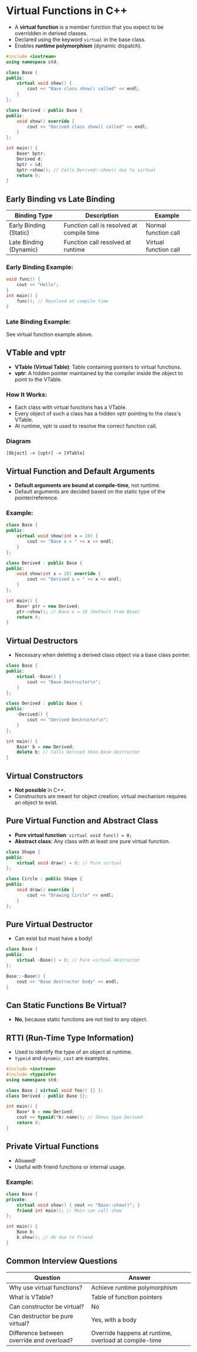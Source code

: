 # Virtual Functions in C++

- A **virtual function** is a member function that you expect to be overridden in derived classes.
- Declared using the keyword `virtual` in the base class.
- Enables **runtime polymorphism** (dynamic dispatch).

```cpp
#include <iostream>
using namespace std;

class Base {
public:
    virtual void show() {
        cout << "Base class show() called" << endl;
    }
};

class Derived : public Base {
public:
    void show() override {
        cout << "Derived class show() called" << endl;
    }
};

int main() {
    Base* bptr;
    Derived d;
    bptr = &d;
    bptr->show(); // Calls Derived::show() due to virtual
    return 0;
}
```

## Early Binding vs Late Binding

| Binding Type           | Description                               | Example               |
| ---------------------- | ----------------------------------------- | --------------------- |
| Early Binding (Static) | Function call is resolved at compile time | Normal function call  |
| Late Binding (Dynamic) | Function call resolved at runtime         | Virtual function call |

### Early Binding Example:

```cpp
void func() {
    cout << "Hello";
}
int main() {
    func(); // Resolved at compile time
}
```

### Late Binding Example:

See virtual function example above.

## VTable and vptr

- **VTable (Virtual Table)**: Table containing pointers to virtual functions.
- **vptr**: A hidden pointer maintained by the compiler inside the object to point to the VTable.

### How It Works:

- Each class with virtual functions has a VTable.
- Every object of such a class has a hidden vptr pointing to the class's VTable.
- At runtime, vptr is used to resolve the correct function call.

### Diagram

```
[Object] -> [vptr] -> [VTable]
```

## Virtual Function and Default Arguments

- **Default arguments are bound at compile-time**, not runtime.
- Default arguments are decided based on the static type of the pointer/reference.

### Example:

```cpp
class Base {
public:
    virtual void show(int x = 10) {
        cout << "Base x = " << x << endl;
    }
};

class Derived : public Base {
public:
    void show(int x = 20) override {
        cout << "Derived x = " << x << endl;
    }
};

int main() {
    Base* ptr = new Derived;
    ptr->show(); // Base x = 10 (Default from Base)
    return 0;
}
```

## Virtual Destructors

- Necessary when deleting a derived class object via a base class pointer.

```cpp
class Base {
public:
    virtual ~Base() {
        cout << "Base Destructor\n";
    }
};

class Derived : public Base {
public:
    ~Derived() {
        cout << "Derived Destructor\n";
    }
};

int main() {
    Base* b = new Derived;
    delete b; // Calls Derived then Base destructor
}
```

## Virtual Constructors

- **Not possible** in C++.
- Constructors are meant for object creation; virtual mechanism requires an object to exist.

## Pure Virtual Function and Abstract Class

- **Pure virtual function**: `virtual void func() = 0;`
- **Abstract class**: Any class with at least one pure virtual function.

```cpp
class Shape {
public:
    virtual void draw() = 0; // Pure virtual
};

class Circle : public Shape {
public:
    void draw() override {
        cout << "Drawing Circle" << endl;
    }
};
```

## Pure Virtual Destructor

- Can exist but must have a body!

```cpp
class Base {
public:
    virtual ~Base() = 0; // Pure virtual destructor
};

Base::~Base() {
    cout << "Base destructor body" << endl;
}
```

## Can Static Functions Be Virtual?

- **No**, because static functions are not tied to any object.

## RTTI (Run-Time Type Information)

- Used to identify the type of an object at runtime.
- `typeid` and `dynamic_cast` are examples.

```cpp
#include <iostream>
#include <typeinfo>
using namespace std;

class Base { virtual void foo() {} };
class Derived : public Base {};

int main() {
    Base* b = new Derived;
    cout << typeid(*b).name(); // Shows type Derived
    return 0;
}
```

## Private Virtual Functions

- Allowed!
- Useful with friend functions or internal usage.

### Example:

```cpp
class Base {
private:
    virtual void show() { cout << "Base::show()"; }
    friend int main(); // Main can call show
};

int main() {
    Base b;
    b.show(); // Ok due to friend
}
```

## Common Interview Questions

| Question                                  | Answer                                                |
| ----------------------------------------- | ----------------------------------------------------- |
| Why use virtual functions?                | Achieve runtime polymorphism                          |
| What is VTable?                           | Table of function pointers                            |
| Can constructor be virtual?               | No                                                    |
| Can destructor be pure virtual?           | Yes, with a body                                      |
| Difference between override and overload? | Override happens at runtime, overload at compile-time |
